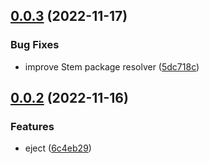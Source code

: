 ## [0.0.3](https://github.com/brillout/eject/compare/v0.0.2...v0.0.3) (2022-11-17)


### Bug Fixes

* improve Stem package resolver ([5dc718c](https://github.com/brillout/eject/commit/5dc718c61895d6a34a4afa4a877f3a90d17026cc))



## [0.0.2](https://github.com/brillout/eject/compare/v0.0.1...v0.0.2) (2022-11-16)


### Features

* eject ([6c4eb29](https://github.com/brillout/eject/commit/6c4eb290fdeae66ac6919f32b106e3663f639729))



